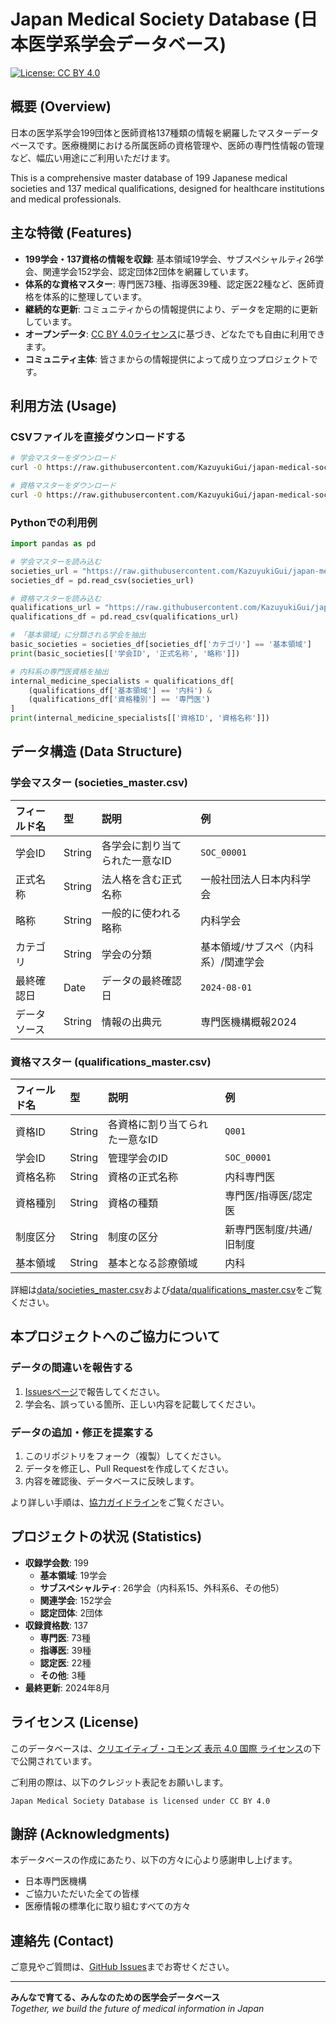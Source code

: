 # Japan Medical Society Database (日本医学系学会データベース)

[![License: CC BY 4.0](https://img.shields.io/badge/License-CC_BY_4.0-lightgrey.svg)](https://creativecommons.org/licenses/by/4.0/)

## 概要 (Overview)

日本の医学系学会199団体と医師資格137種類の情報を網羅したマスターデータベースです。医療機関における所属医師の資格管理や、医師の専門性情報の管理など、幅広い用途にご利用いただけます。

This is a comprehensive master database of 199 Japanese medical societies and 137 medical qualifications, designed for healthcare institutions and medical professionals.

## 主な特徴 (Features)

- **199学会・137資格の情報を収録**: 基本領域19学会、サブスペシャルティ26学会、関連学会152学会、認定団体2団体を網羅しています。
- **体系的な資格マスター**: 専門医73種、指導医39種、認定医22種など、医師資格を体系的に整理しています。
- **継続的な更新**: コミュニティからの情報提供により、データを定期的に更新しています。
- **オープンデータ**: [CC BY 4.0ライセンス](https://creativecommons.org/licenses/by/4.0/)に基づき、どなたでも自由に利用できます。
- **コミュニティ主体**: 皆さまからの情報提供によって成り立つプロジェクトです。

## 利用方法 (Usage)

### CSVファイルを直接ダウンロードする
```bash
# 学会マスターをダウンロード
curl -O https://raw.githubusercontent.com/KazuyukiGui/japan-medical-society-database/main/data/societies_master.csv

# 資格マスターをダウンロード
curl -O https://raw.githubusercontent.com/KazuyukiGui/japan-medical-society-database/main/data/qualifications_master.csv
```

### Pythonでの利用例
```python
import pandas as pd

# 学会マスターを読み込む
societies_url = "https://raw.githubusercontent.com/KazuyukiGui/japan-medical-society-database/main/data/societies_master.csv"
societies_df = pd.read_csv(societies_url)

# 資格マスターを読み込む
qualifications_url = "https://raw.githubusercontent.com/KazuyukiGui/japan-medical-society-database/main/data/qualifications_master.csv"
qualifications_df = pd.read_csv(qualifications_url)

# 「基本領域」に分類される学会を抽出
basic_societies = societies_df[societies_df['カテゴリ'] == '基本領域']
print(basic_societies[['学会ID', '正式名称', '略称']])

# 内科系の専門医資格を抽出
internal_medicine_specialists = qualifications_df[
    (qualifications_df['基本領域'] == '内科') & 
    (qualifications_df['資格種別'] == '専門医')
]
print(internal_medicine_specialists[['資格ID', '資格名称']])
```

## データ構造 (Data Structure)

### 学会マスター (societies_master.csv)
| フィールド名 | 型 | 説明 | 例 |
|:---|:---|:---|:---|
| 学会ID | String | 各学会に割り当てられた一意なID | `SOC_00001` |
| 正式名称 | String | 法人格を含む正式名称 | 一般社団法人日本内科学会 |
| 略称 | String | 一般的に使われる略称 | 内科学会 |
| カテゴリ | String | 学会の分類 | 基本領域/サブスペ（内科系）/関連学会 |
| 最終確認日 | Date | データの最終確認日 | `2024-08-01` |
| データソース | String | 情報の出典元 | 専門医機構概報2024 |

### 資格マスター (qualifications_master.csv)
| フィールド名 | 型 | 説明 | 例 |
|:---|:---|:---|:---|
| 資格ID | String | 各資格に割り当てられた一意なID | `Q001` |
| 学会ID | String | 管理学会のID | `SOC_00001` |
| 資格名称 | String | 資格の正式名称 | 内科専門医 |
| 資格種別 | String | 資格の種類 | 専門医/指導医/認定医 |
| 制度区分 | String | 制度の区分 | 新専門医制度/共通/旧制度 |
| 基本領域 | String | 基本となる診療領域 | 内科 |

詳細は[data/societies_master.csv](data/societies_master.csv)および[data/qualifications_master.csv](data/qualifications_master.csv)をご覧ください。

## 本プロジェクトへのご協力について

### データの間違いを報告する
1. [Issuesページ](https://github.com/KazuyukiGui/japan-medical-society-database/issues)で報告してください。
2. 学会名、誤っている箇所、正しい内容を記載してください。

### データの追加・修正を提案する
1. このリポジトリをフォーク（複製）してください。
2. データを修正し、Pull Requestを作成してください。
3. 内容を確認後、データベースに反映します。

より詳しい手順は、[協力ガイドライン](CONTRIBUTING.md)をご覧ください。

## プロジェクトの状況 (Statistics)

- **収録学会数**: 199
  - **基本領域**: 19学会
  - **サブスペシャルティ**: 26学会（内科系15、外科系6、その他5）
  - **関連学会**: 152学会
  - **認定団体**: 2団体
- **収録資格数**: 137
  - **専門医**: 73種
  - **指導医**: 39種
  - **認定医**: 22種
  - **その他**: 3種
- **最終更新**: 2024年8月

## ライセンス (License)

このデータベースは、[クリエイティブ・コモンズ 表示 4.0 国際 ライセンス](https://creativecommons.org/licenses/by/4.0/)の下で公開されています。

ご利用の際は、以下のクレジット表記をお願いします。
```
Japan Medical Society Database is licensed under CC BY 4.0
```

## 謝辞 (Acknowledgments)

本データベースの作成にあたり、以下の方々に心より感謝申し上げます。
- 日本専門医機構
- ご協力いただいた全ての皆様
- 医療情報の標準化に取り組むすべての方々

## 連絡先 (Contact)

ご意見やご質問は、[GitHub Issues](https://github.com/KazuyukiGui/japan-medical-society-database/issues)までお寄せください。

---

**みんなで育てる、みんなのための医学会データベース**  
*Together, we build the future of medical information in Japan*